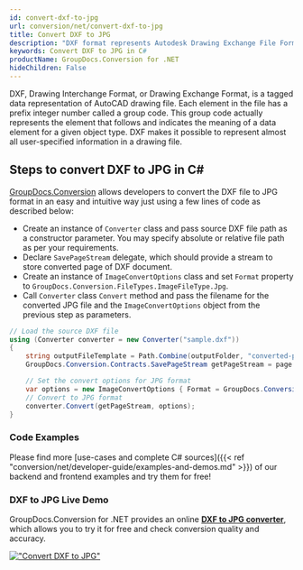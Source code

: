 ```yaml
---
id: convert-dxf-to-jpg
url: conversion/net/convert-dxf-to-jpg
title: Convert DXF to JPG
description: "DXF format represents Autodesk Drawing Exchange File Format with .dxf extension. Learn how to convert DXF to JPG file programmatically in C# language using GroupDocs.Conversion for .NET library."
keywords: Convert DXF to JPG in C#
productName: GroupDocs.Conversion for .NET
hideChildren: False
---
```


DXF, Drawing Interchange Format, or Drawing Exchange Format, is a tagged data representation of AutoCAD drawing file. Each element in the file has a prefix integer number called a group code. This group code actually represents the element that follows and indicates the meaning of a data element for a given object type. DXF makes it possible to represent almost all user-specified information in a drawing file.

## Steps to convert DXF to JPG in C#

[GroupDocs.Conversion](https://products.groupdocs.com/conversion/net) allows developers to convert the DXF file to JPG format in an easy and intuitive way just using a few lines of code as described below:

* Create an instance of `Converter` class and pass source DXF file path as a constructor parameter. You may specify absolute or relative file path as per your requirements. 
* Declare `SavePageStream` delegate, which should provide a stream to store converted page of DXF document.
* Create an instance of `ImageConvertOptions` class and set `Format` property to `GroupDocs.Conversion.FileTypes.ImageFileType.Jpg`.
* Call `Converter` class `Convert` method and pass the filename for the converted JPG file and the `ImageConvertOptions` object from the previous step as parameters.

```csharp
// Load the source DXF file
using (Converter converter = new Converter("sample.dxf"))
{
    string outputFileTemplate = Path.Combine(outputFolder, "converted-page-{0}.jpg");
    GroupDocs.Conversion.Contracts.SavePageStream getPageStream = page => new FileStream(string.Format(outputFileTemplate, page), FileMode.Create);

    // Set the convert options for JPG format
    var options = new ImageConvertOptions { Format = GroupDocs.Conversion.FileTypes.ImageFileType.Jpg };   
    // Convert to JPG format
    converter.Convert(getPageStream, options);
}
```

### Code Examples

Please find more [use-cases and complete C# sources]({{< ref "conversion/net/developer-guide/examples-and-demos.md" >}}) of our backend and frontend examples and try them for free!

### DXF to JPG Live Demo

GroupDocs.Conversion for .NET provides an online [**DXF to JPG converter**](https://products.groupdocs.app/conversion/dxf-to-jpg), which allows you to try it for free and check conversion quality and accuracy.

[!["Convert DXF to JPG"](conversion/net/images/convert-to-jpg/convert-dxf-to-jpg.png)](https://products.groupdocs.app/conversion/dxf-to-jpg)
